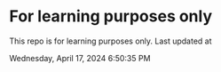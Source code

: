 # For learning purposes only
This repo is for learning purposes only.
Last updated at

Wednesday, April 17, 2024 6:50:35 PM

